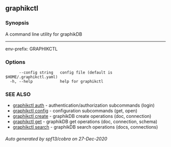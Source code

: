 ## graphikctl



### Synopsis


A command line utility for graphikDB

---
env-prefix: GRAPHIKCTL


### Options

```
      --config string   config file (default is $HOME/.graphikctl.yaml)
  -h, --help            help for graphikctl
```

### SEE ALSO

* [graphikctl auth](graphikctl_auth.md)	 - authentication/authorization subcommands (login)
* [graphikctl config](graphikctl_config.md)	 - configuration subcommands (get, open)
* [graphikctl create](graphikctl_create.md)	 - graphikDB create operations (doc, connection)
* [graphikctl get](graphikctl_get.md)	 - graphikDB get operations (doc, connection, schema)
* [graphikctl search](graphikctl_search.md)	 - graphikDB search operations  (docs, connections)

###### Auto generated by spf13/cobra on 27-Dec-2020
